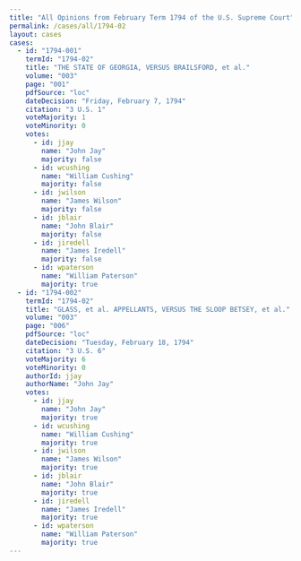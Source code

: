 ```yaml
---
title: "All Opinions from February Term 1794 of the U.S. Supreme Court"
permalink: /cases/all/1794-02
layout: cases
cases:
  - id: "1794-001"
    termId: "1794-02"
    title: "THE STATE OF GEORGIA, VERSUS BRAILSFORD, et al."
    volume: "003"
    page: "001"
    pdfSource: "loc"
    dateDecision: "Friday, February 7, 1794"
    citation: "3 U.S. 1"
    voteMajority: 1
    voteMinority: 0
    votes:
      - id: jjay
        name: "John Jay"
        majority: false
      - id: wcushing
        name: "William Cushing"
        majority: false
      - id: jwilson
        name: "James Wilson"
        majority: false
      - id: jblair
        name: "John Blair"
        majority: false
      - id: jiredell
        name: "James Iredell"
        majority: false
      - id: wpaterson
        name: "William Paterson"
        majority: true
  - id: "1794-002"
    termId: "1794-02"
    title: "GLASS, et al. APPELLANTS, VERSUS THE SLOOP BETSEY, et al."
    volume: "003"
    page: "006"
    pdfSource: "loc"
    dateDecision: "Tuesday, February 18, 1794"
    citation: "3 U.S. 6"
    voteMajority: 6
    voteMinority: 0
    authorId: jjay
    authorName: "John Jay"
    votes:
      - id: jjay
        name: "John Jay"
        majority: true
      - id: wcushing
        name: "William Cushing"
        majority: true
      - id: jwilson
        name: "James Wilson"
        majority: true
      - id: jblair
        name: "John Blair"
        majority: true
      - id: jiredell
        name: "James Iredell"
        majority: true
      - id: wpaterson
        name: "William Paterson"
        majority: true
---
```

